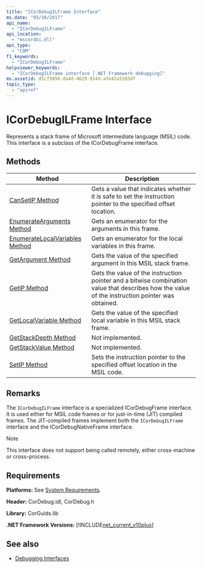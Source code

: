 ```yaml
---
title: "ICorDebugILFrame Interface"
ms.date: "03/30/2017"
api_name: 
  - "ICorDebugILFrame"
api_location: 
  - "mscordbi.dll"
api_type: 
  - "COM"
f1_keywords: 
  - "ICorDebugILFrame"
helpviewer_keywords: 
  - "ICorDebugILFrame interface [.NET Framework debugging]"
ms.assetid: d5cf5056-da4d-4629-914d-afe42a5393df
topic_type: 
  - "apiref"
---
```

# ICorDebugILFrame Interface

Represents a stack frame of Microsoft intermediate language (MSIL) code. This interface is a subclass of the ICorDebugFrame interface.  
  
## Methods  
  
|Method|Description|  
|------------|-----------------|  
|[CanSetIP Method](icordebugilframe-cansetip-method.md)|Gets a value that indicates whether it is safe to set the instruction pointer to the specified offset location.|  
|[EnumerateArguments Method](icordebugilframe-enumeratearguments-method.md)|Gets an enumerator for the arguments in this frame.|  
|[EnumerateLocalVariables Method](icordebugilframe-enumeratelocalvariables-method.md)|Gets an enumerator for the local variables in this frame.|  
|[GetArgument Method](icordebugilframe-getargument-method.md)|Gets the value of the specified argument in this MSIL stack frame.|  
|[GetIP Method](icordebugilframe-getip-method.md)|Gets the value of the instruction pointer and a bitwise combination value that describes how the value of the instruction pointer was obtained.|  
|[GetLocalVariable Method](icordebugilframe-getlocalvariable-method.md)|Gets the value of the specified local variable in this MSIL stack frame.|  
|[GetStackDepth Method](icordebugilframe-getstackdepth-method.md)|Not implemented.|  
|[GetStackValue Method](icordebugilframe-getstackvalue-method.md)|Not implemented.|  
|[SetIP Method](icordebugilframe-setip-method.md)|Sets the instruction pointer to the specified offset location in the MSIL code.|  
  
## Remarks  
 The `ICorDebugILFrame` interface is a specialized ICorDebugFrame interface. It is used either for MSIL code frames or for just-in-time (JIT) compiled frames. The JIT-compiled frames implement both the `ICorDebugILFrame` interface and the ICorDebugNativeFrame interface.  
  
> [!NOTE]
> This interface does not support being called remotely, either cross-machine or cross-process.  
  
## Requirements  
 **Platforms:** See [System Requirements](../../get-started/system-requirements.md).  
  
 **Header:** CorDebug.idl, CorDebug.h  
  
 **Library:** CorGuids.lib  
  
 **.NET Framework Versions:** [!INCLUDE[net_current_v10plus](../../../../includes/net-current-v10plus-md.md)]  
  
## See also

- [Debugging Interfaces](debugging-interfaces.md)
